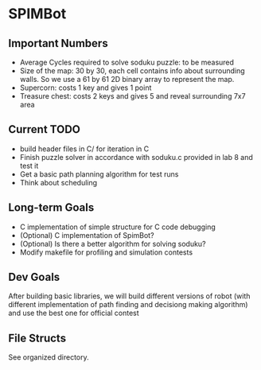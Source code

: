 # SPIMBot
## Important Numbers

* Average Cycles required to solve soduku puzzle: to be measured
* Size of the map: 30 by 30, each cell contains info about surrounding walls. So we use a 61 by 61 2D binary array to represent the map.
* Supercorn: costs 1 key and gives 1 point
* Treasure chest: costs 2 keys and gives 5 and reveal surrounding 7x7 area

## Current TODO

* build header files in C/ for iteration in C
* Finish puzzle solver in accordance with soduku.c provided in lab 8 and test it
* Get a basic path planning algorithm for test runs
* Think about scheduling

## Long-term Goals

* C implementation of simple structure for C code debugging
* (Optional) C implementation of SpimBot?
* (Optional) Is there a better algorithm for solving soduku?
* Modify makefile for profiling and simulation contests

## Dev Goals

After building basic libraries, we will build different versions of robot (with different implementation of path finding and decisiong making algorithm) and use
the best one for official contest

## File Structs

See organized directory.
